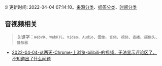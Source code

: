 :alarm_clock: 更新时间: 2022-04-04 07:14:10。[来源分类](../README.md)、[标签分类](../TAGS.md)、[时间分类](../TIMELINE.md)

## 音视频相关


> 关键字：`WebVR`、`WebRTC`、`Video`、`Audio`、`图像`、`音频`、`视频`、`直播`、`摄像头`、`播放器`



- [2022-04-04-这两天-Chrome-上浏览-bilibili-的视频，无法显示评论区了，不知道出了什么问题](https://www.v2ex.com/t/844844) 